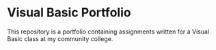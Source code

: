 # Visual Basic Portfolio

This repository is a portfolio containing assignments written for a Visual Basic class at my community college.
